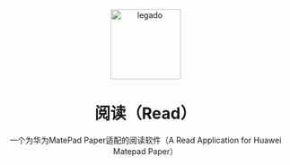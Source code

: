 <div align="center">
<img width="125" height="125" src="https://github.com/gedoor/legado/raw/master/app/src/main/res/mipmap-xxxhdpi/ic_launcher.png" alt="legado"/>  

# 阅读（Read）
一个为华为MatePad Paper适配的阅读软件（A Read Application for Huawei Matepad Paper）
